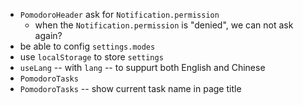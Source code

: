 - `PomodoroHeader` ask for `Notification.permission`
  - when the `Notification.permission` is "denied",
    we can not ask again?
- be able to config `settings.modes`
- use `localStorage` to store `settings`
- `useLang` -- with `lang` -- to suppurt both English and Chinese
- `PomodoroTasks`
- `PomodoroTasks` -- show current task name in page title
